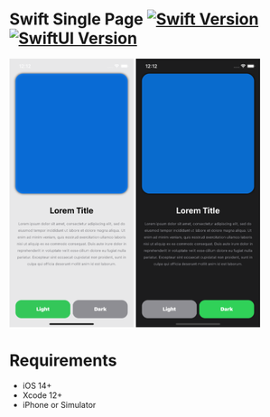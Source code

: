 # Swift Single Page [![Swift Version](https://img.shields.io/badge/Swift-5.0-F16D39.svg?style=flat)](https://github.com/apple/swift) [![SwiftUI Version](https://img.shields.io/badge/SwiftUI-2.0-blue.svg?style=flat)](https://github.com/apple/swift) 

<p align="left">
  <img src="https://github.com/havelio/asset-support-my-repo/blob/master/swift-single-page/light.png?raw=true" width="220" title="Light Page">
  <img src="https://github.com/havelio/asset-support-my-repo/blob/master/swift-single-page/dark.png?raw=true" width="220" title="Dark Page">
</p>

# Requirements
- iOS 14+
- Xcode 12+
- iPhone or Simulator
